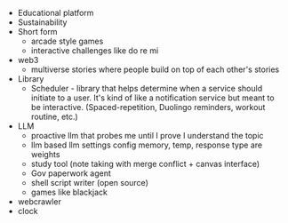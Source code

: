 - Educational platform
- Sustainability
- Short form
	- arcade style games
	- interactive challenges like do re mi
- web3
	- multiverse stories where people build on top of each other's stories
- Library
    - Scheduler - library that helps determine when a service should initiate to a user. It's kind of like a notification service but meant to be interactive. (Spaced-repetition, Duolingo reminders, workout routine, etc.)
- LLM
    - proactive llm that probes me until I prove I understand the topic
    - llm based llm settings config memory, temp, response type are weights
    - study tool (note taking with merge conflict + canvas interface)
    - Gov paperwork agent
    - shell script writer (open source)
    - games like blackjack
- webcrawler
- clock